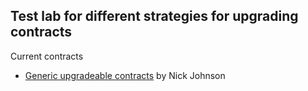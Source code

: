Test lab for different strategies for upgrading contracts
--------------------

Current contracts

- [Generic upgradeable contracts](https://www.reddit.com/r/ethereum/comments/4kt1zp/mad_blockchain_science_a_100_upgradeable_contract/) by Nick Johnson
